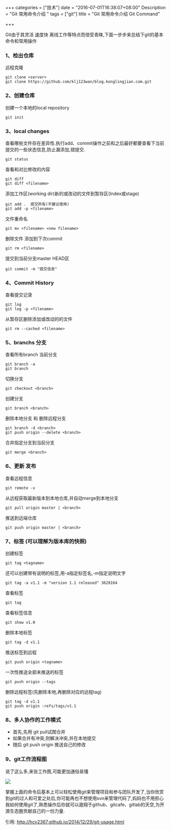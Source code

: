 +++
categories = ["技术"]
date = "2016-07-01T16:38:07+08:00"
Description = "Git 常用命令介绍 "
tags = ["git"]
title = "Git 常用命令介绍  Git Command"

+++

Git由于其灵活 速度快 离线工作等特点而倍受青睐,下面一步步来总结下git的基本命令和常用操作

### 1、检出仓库
远程克隆

	git clone <server>
	git clone https://github.com/klj123wan/blog.konglingjian.com.git

### 2、创建仓库	
创建一个本地的local repository

	git init
	
### 3、local changes

查看哪些文件存在差异性.执行add、commit操作之前和之后最好都要查看下当前提交的一些状态信息,防止漏添加,错提交.

	git status

查看和对比修改的内容

	git diff 
	git diff <filename>
	
添加工作区(working dir)新的或改动的文件到暂存区(Index或stage)

	git add .  提交所有(不建议使用)
	git add -p <filename>
	
文件重命名 

	git mv <filename> <new filename>
	
删除文件 添加到下次commit

	git rm <filename>

提交到当前分支master HEAD区

	git commit -m "提交信息"
	
### 4、Commit History  

查看提交记录

	git log   
	git log -p <filename>	

从暂存区删除添加或改动的的文件

	git rm --cached <filename>
	
### 5、branchs 分支
 
查看所有branch  当前分支

	git branch -a   
	git branch   

切换分支

	git checkout <branch>

创建分支

	git branch <branch>
	
删除本地分支  和 删除远程分支

	git branch -d <branch>
	git push origin --delete <branch>
	
合并指定分支到当前分支
	
	git merge <branch>
	
### 6、更新 发布
查看远程信息

	git remote -v
	
从远程获取最新版本到本地仓库,并自动merge到本地分支

	git pull origin master | <branch>
	
推送到远端仓库

	git push origin master | <branch>

### 7、标签 (可以理解为版本库的快照)
创建标签
	
	git tag <tagname>

还可以创建带有说明的标签,用-a指定标签名,-m指定说明文字

	git tag -a v1.1 -m "version 1.1 released" 3628164
	
查看标签
	
	git tag


查看标签信息

	git show v1.0


删除本地标签

	git tag -d v1.1


推送标签到远程

	git push origin <tagname>


一次性推送全部未推送的标签

	git push origin --tags


删除远程标签(先删除本地,再删除对应的远程tag)

	git tag -d v1.1
	git push origin :refs/tags/v1.1
	
### 8、多人协作的工作模式

* 首先,先用 git pull试图合并
* 如果合并有冲突,则解决冲突,并在本地提交
* 随后 git push origin <branch>推送自己的修改

### 9、git工作流程图
说了这么多,来张工作图,可能更加通俗易懂

![](/img/291705321847415.png)



掌握上面的命令后基本上可以轻松使用git来管理项目和参与团队开发了,当你欣赏到git的过人和可爱之处后,你可能再也不想使用svn来管理代码了,妈妈也不用担心我如何使用git了,熟悉操作后你就可以遨翔于github、gitcafe、gitlab的天空,为开源生态圈贡献自己的一份力量.

引用:   http://hcy2367.github.io/2014/12/29/git-usage.html

